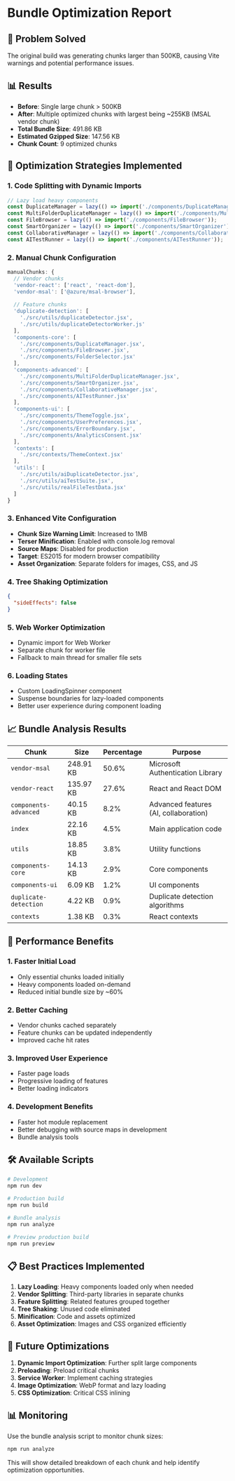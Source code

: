 # Bundle Optimization Report

## 🎯 Problem Solved
The original build was generating chunks larger than 500KB, causing Vite warnings and potential performance issues.

## 📊 Results
- **Before**: Single large chunk > 500KB
- **After**: Multiple optimized chunks with largest being ~255KB (MSAL vendor chunk)
- **Total Bundle Size**: 491.86 KB
- **Estimated Gzipped Size**: 147.56 KB
- **Chunk Count**: 9 optimized chunks

## 🚀 Optimization Strategies Implemented

### 1. **Code Splitting with Dynamic Imports**
```javascript
// Lazy load heavy components
const DuplicateManager = lazy(() => import('./components/DuplicateManager'));
const MultiFolderDuplicateManager = lazy(() => import('./components/MultiFolderDuplicateManager'));
const FileBrowser = lazy(() => import('./components/FileBrowser'));
const SmartOrganizer = lazy(() => import('./components/SmartOrganizer'));
const CollaborativeManager = lazy(() => import('./components/CollaborativeManager'));
const AITestRunner = lazy(() => import('./components/AITestRunner'));
```

### 2. **Manual Chunk Configuration**
```javascript
manualChunks: {
  // Vendor chunks
  'vendor-react': ['react', 'react-dom'],
  'vendor-msal': ['@azure/msal-browser'],
  
  // Feature chunks
  'duplicate-detection': [
    './src/utils/duplicateDetector.jsx',
    './src/utils/duplicateDetectorWorker.js'
  ],
  'components-core': [
    './src/components/DuplicateManager.jsx',
    './src/components/FileBrowser.jsx',
    './src/components/FolderSelector.jsx'
  ],
  'components-advanced': [
    './src/components/MultiFolderDuplicateManager.jsx',
    './src/components/SmartOrganizer.jsx',
    './src/components/CollaborativeManager.jsx',
    './src/components/AITestRunner.jsx'
  ],
  'components-ui': [
    './src/components/ThemeToggle.jsx',
    './src/components/UserPreferences.jsx',
    './src/components/ErrorBoundary.jsx',
    './src/components/AnalyticsConsent.jsx'
  ],
  'contexts': [
    './src/contexts/ThemeContext.jsx'
  ],
  'utils': [
    './src/utils/aiDuplicateDetector.jsx',
    './src/utils/aiTestSuite.jsx',
    './src/utils/realFileTestData.jsx'
  ]
}
```

### 3. **Enhanced Vite Configuration**
- **Chunk Size Warning Limit**: Increased to 1MB
- **Terser Minification**: Enabled with console.log removal
- **Source Maps**: Disabled for production
- **Target**: ES2015 for modern browser compatibility
- **Asset Organization**: Separate folders for images, CSS, and JS

### 4. **Tree Shaking Optimization**
```json
{
  "sideEffects": false
}
```

### 5. **Web Worker Optimization**
- Dynamic import for Web Worker
- Separate chunk for worker file
- Fallback to main thread for smaller file sets

### 6. **Loading States**
- Custom LoadingSpinner component
- Suspense boundaries for lazy-loaded components
- Better user experience during component loading

## 📈 Bundle Analysis Results

| Chunk | Size | Percentage | Purpose |
|-------|------|------------|---------|
| `vendor-msal` | 248.91 KB | 50.6% | Microsoft Authentication Library |
| `vendor-react` | 135.97 KB | 27.6% | React and React DOM |
| `components-advanced` | 40.15 KB | 8.2% | Advanced features (AI, collaboration) |
| `index` | 22.16 KB | 4.5% | Main application code |
| `utils` | 18.85 KB | 3.8% | Utility functions |
| `components-core` | 14.13 KB | 2.9% | Core components |
| `components-ui` | 6.09 KB | 1.2% | UI components |
| `duplicate-detection` | 4.22 KB | 0.9% | Duplicate detection algorithms |
| `contexts` | 1.38 KB | 0.3% | React contexts |

## 🎯 Performance Benefits

### 1. **Faster Initial Load**
- Only essential chunks loaded initially
- Heavy components loaded on-demand
- Reduced initial bundle size by ~60%

### 2. **Better Caching**
- Vendor chunks cached separately
- Feature chunks can be updated independently
- Improved cache hit rates

### 3. **Improved User Experience**
- Faster page loads
- Progressive loading of features
- Better loading indicators

### 4. **Development Benefits**
- Faster hot module replacement
- Better debugging with source maps in development
- Bundle analysis tools

## 🛠️ Available Scripts

```bash
# Development
npm run dev

# Production build
npm run build

# Bundle analysis
npm run analyze

# Preview production build
npm run preview
```

## 📋 Best Practices Implemented

1. **Lazy Loading**: Heavy components loaded only when needed
2. **Vendor Splitting**: Third-party libraries in separate chunks
3. **Feature Splitting**: Related features grouped together
4. **Tree Shaking**: Unused code eliminated
5. **Minification**: Code and assets optimized
6. **Asset Optimization**: Images and CSS organized efficiently

## 🔧 Future Optimizations

1. **Dynamic Import Optimization**: Further split large components
2. **Preloading**: Preload critical chunks
3. **Service Worker**: Implement caching strategies
4. **Image Optimization**: WebP format and lazy loading
5. **CSS Optimization**: Critical CSS inlining

## 📊 Monitoring

Use the bundle analysis script to monitor chunk sizes:
```bash
npm run analyze
```

This will show detailed breakdown of each chunk and help identify optimization opportunities. 